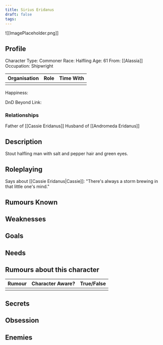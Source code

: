 ```yaml
---
title: Sirius Eridanus
draft: false
tags:
---
```

![[ImagePlaceholder.png]]

## Profile
Character Type:  Commoner
Race: Halfling
Age: 61
From: [[Alassia]]
Occupation: Shipwright

| Organisation | Role | Time With |
| ------------ | ---- | --------- |
|              |      |           |
Happiness:

DnD Beyond Link:

### Relationships
Father of [[Cassie Eridanus]]
Husband of [[Andromeda Eridanus]]
## Description

Stout halfling man with salt and pepper hair and green eyes.
## Roleplaying
Says about [[Cassie Eridanus|Cassie]]: "There's always a storm brewing in that little one's mind."
## Rumours Known

## Weaknesses

## Goals

## Needs

## Rumours about this character 

| Rumour | Character Aware? | True/False |
| ------ | ---------------- | ---------- |
|        |                  |            |
## Secrets

## Obsession

## Enemies



